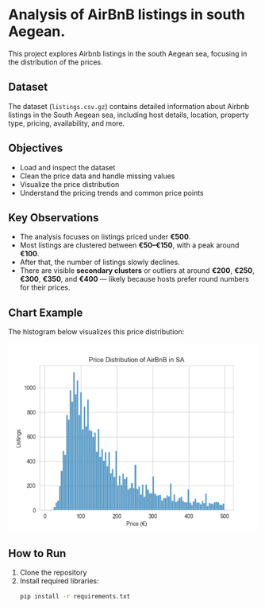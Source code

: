 # Analysis of AirBnB listings in south Aegean.
This project explores Airbnb listings in the south Aegean sea, focusing in the distribution of the prices. 


## Dataset

The dataset (`listings.csv.gz`) contains detailed information about Airbnb listings in the South Aegean sea, including host details, location, property type, pricing, availability, and more.

## Objectives

- Load and inspect the dataset
- Clean the price data and handle missing values
- Visualize the price distribution
- Understand the pricing trends and common price points

## Key Observations
- The analysis focuses on listings priced under **€500**. 
- Most listings are clustered between **€50–€150**, with a peak around **€100**.
- After that, the number of listings slowly declines.
- There are visible **secondary clusters** or outliers at around **€200**, **€250**, **€300**, **€350**, and **€400** — likely because hosts prefer round numbers for their prices.


## Chart Example

The histogram below visualizes this price distribution:

![Price Distribution](visuals/charts/price_distribution.png)

## How to Run

1. Clone the repository
2. Install required libraries:
   ```bash
   pip install -r requirements.txt